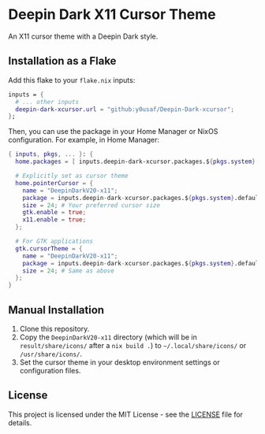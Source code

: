 # Deepin Dark X11 Cursor Theme

An X11 cursor theme with a Deepin Dark style.

## Installation as a Flake

Add this flake to your `flake.nix` inputs:

```nix
inputs = {
  # ... other inputs
  deepin-dark-xcursor.url = "github:y0usaf/Deepin-Dark-xcursor";
};
```

Then, you can use the package in your Home Manager or NixOS configuration. For example, in Home Manager:

```nix
{ inputs, pkgs, ... }: {
  home.packages = [ inputs.deepin-dark-xcursor.packages.${pkgs.system}.default ];

  # Explicitly set as cursor theme
  home.pointerCursor = {
    name = "DeepinDarkV20-x11";
    package = inputs.deepin-dark-xcursor.packages.${pkgs.system}.default;
    size = 24; # Your preferred cursor size
    gtk.enable = true;
    x11.enable = true;
  };

  # For GTK applications
  gtk.cursorTheme = {
    name = "DeepinDarkV20-x11";
    package = inputs.deepin-dark-xcursor.packages.${pkgs.system}.default;
    size = 24; # Same as above
  };
}
```

## Manual Installation

1. Clone this repository.
2. Copy the `DeepinDarkV20-x11` directory (which will be in `result/share/icons/` after a `nix build .`) to `~/.local/share/icons/` or `/usr/share/icons/`.
3. Set the cursor theme in your desktop environment settings or configuration files.

## License

This project is licensed under the MIT License - see the [LICENSE](LICENSE) file for details.